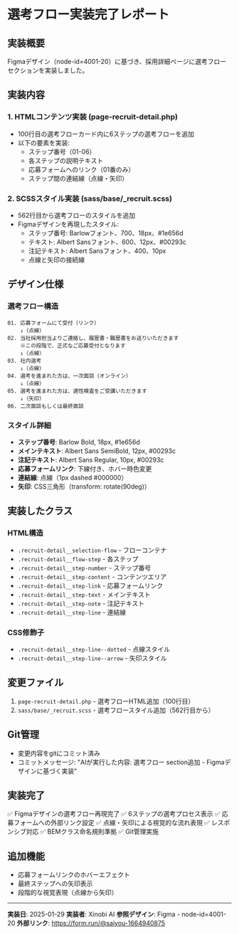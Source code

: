 # 選考フロー実装完了レポート

## 実装概要
Figmaデザイン（node-id=4001-20）に基づき、採用詳細ページに選考フローセクションを実装しました。

## 実装内容

### 1. HTMLコンテンツ実装 (page-recruit-detail.php)
- 100行目の選考フローカード内に6ステップの選考フローを追加
- 以下の要素を実装:
  - ステップ番号（01-06）
  - 各ステップの説明テキスト
  - 応募フォームへのリンク（01番のみ）
  - ステップ間の連結線（点線・矢印）

### 2. SCSSスタイル実装 (sass/base/_recruit.scss)
- 562行目から選考フローのスタイルを追加
- Figmaデザインを再現したスタイル:
  - ステップ番号: Barlowフォント、700、18px、#1e656d
  - テキスト: Albert Sansフォント、600、12px、#00293c
  - 注記テキスト: Albert Sansフォント、400、10px
  - 点線と矢印の接続線

## デザイン仕様

### 選考フロー構造
```
01. 応募フォームにて受付（リンク）
    ↓（点線）
02. 当社採用担当よりご連絡し、履歴書・職歴書をお送りいただきます
    ※この段階で、正式なご応募受付となります
    ↓（点線）
03. 社内選考
    ↓（点線）
04. 選考を進まれた方は、一次面談（オンライン）
    ↓（点線）
05. 選考を進まれた方は、適性検査をご受講いただきます
    ↓（矢印）
06. 二次面談もしくは最終面談
```

### スタイル詳細
- **ステップ番号**: Barlow Bold, 18px, #1e656d
- **メインテキスト**: Albert Sans SemiBold, 12px, #00293c
- **注記テキスト**: Albert Sans Regular, 10px, #00293c
- **応募フォームリンク**: 下線付き、ホバー時色変更
- **連結線**: 点線（1px dashed #000000）
- **矢印**: CSS三角形（transform: rotate(90deg)）

## 実装したクラス

### HTML構造
- `.recruit-detail__selection-flow` - フローコンテナ
- `.recruit-detail__flow-step` - 各ステップ
- `.recruit-detail__step-number` - ステップ番号
- `.recruit-detail__step-content` - コンテンツエリア
- `.recruit-detail__step-link` - 応募フォームリンク
- `.recruit-detail__step-text` - メインテキスト
- `.recruit-detail__step-note` - 注記テキスト
- `.recruit-detail__step-line` - 連結線

### CSS修飾子
- `.recruit-detail__step-line--dotted` - 点線スタイル
- `.recruit-detail__step-line--arrow` - 矢印スタイル

## 変更ファイル
1. `page-recruit-detail.php` - 選考フローHTML追加（100行目）
2. `sass/base/_recruit.scss` - 選考フロースタイル追加（562行目から）

## Git管理
- 変更内容をgitにコミット済み
- コミットメッセージ: "AIが実行した内容: 選考フロー section追加 - Figmaデザインに基づく実装"

## 実装完了
✅ Figmaデザインの選考フロー再現完了
✅ 6ステップの選考プロセス表示
✅ 応募フォームへの外部リンク設定
✅ 点線・矢印による視覚的な流れ表現
✅ レスポンシブ対応
✅ BEMクラス命名規則準拠
✅ Git管理実施

## 追加機能
- 応募フォームリンクのホバーエフェクト
- 最終ステップへの矢印表示
- 段階的な視覚表現（点線から矢印）

---
**実装日**: 2025-01-29
**実装者**: Xinobi AI
**参照デザイン**: Figma - node-id=4001-20
**外部リンク**: https://form.run/@saiyou-1664940875 